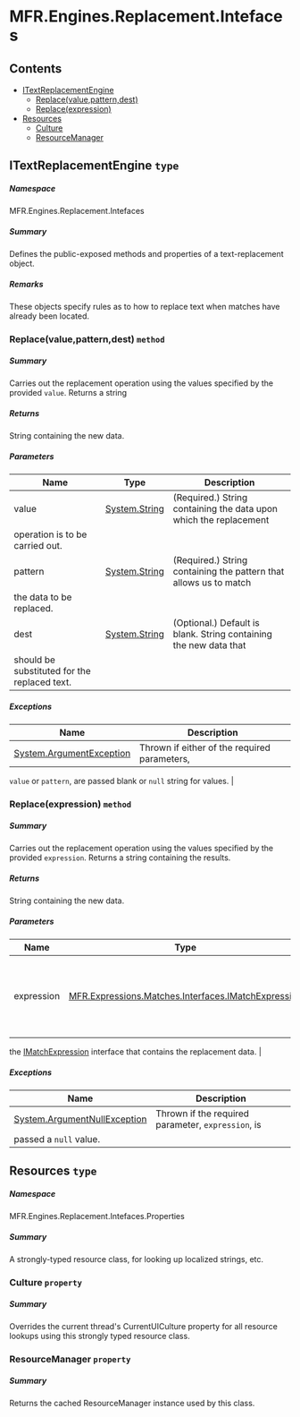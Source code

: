 <a name='assembly'></a>
# MFR.Engines.Replacement.Intefaces

## Contents

- [ITextReplacementEngine](#T-MFR-Objects-Engines-Replacement-Intefaces-ITextReplacementEngine 'MFR.Engines.Replacement.Intefaces.ITextReplacementEngine')
  - [Replace(value,pattern,dest)](#M-MFR-Objects-Engines-Replacement-Intefaces-ITextReplacementEngine-Replace-System-String,System-String,System-String- 'MFR.Engines.Replacement.Intefaces.ITextReplacementEngine.Replace(System.String,System.String,System.String)')
  - [Replace(expression)](#M-MFR-Objects-Engines-Replacement-Intefaces-ITextReplacementEngine-Replace-MFR-Objects-Expressions-Matches-Interfaces-IMatchExpression- 'MFR.Engines.Replacement.Intefaces.ITextReplacementEngine.Replace(MFR.Expressions.Matches.Interfaces.IMatchExpression)')
- [Resources](#T-MFR-Objects-Engines-Replacement-Intefaces-Properties-Resources 'MFR.Engines.Replacement.Intefaces.Properties.Resources')
  - [Culture](#P-MFR-Objects-Engines-Replacement-Intefaces-Properties-Resources-Culture 'MFR.Engines.Replacement.Intefaces.Properties.Resources.Culture')
  - [ResourceManager](#P-MFR-Objects-Engines-Replacement-Intefaces-Properties-Resources-ResourceManager 'MFR.Engines.Replacement.Intefaces.Properties.Resources.ResourceManager')

<a name='T-MFR-Objects-Engines-Replacement-Intefaces-ITextReplacementEngine'></a>
## ITextReplacementEngine `type`

##### Namespace

MFR.Engines.Replacement.Intefaces

##### Summary

Defines the public-exposed methods and properties of a text-replacement object.

##### Remarks

These objects specify rules as to how to replace text when matches have
already been located.

<a name='M-MFR-Objects-Engines-Replacement-Intefaces-ITextReplacementEngine-Replace-System-String,System-String,System-String-'></a>
### Replace(value,pattern,dest) `method`

##### Summary

Carries out the replacement operation using the values specified by
the provided `value`. Returns a string

##### Returns

String containing the new data.

##### Parameters

| Name | Type | Description |
| ---- | ---- | ----------- |
| value | [System.String](http://msdn.microsoft.com/query/dev14.query?appId=Dev14IDEF1&l=EN-US&k=k:System.String 'System.String') | (Required.) String containing the data upon which the replacement
operation is to be carried out. |
| pattern | [System.String](http://msdn.microsoft.com/query/dev14.query?appId=Dev14IDEF1&l=EN-US&k=k:System.String 'System.String') | (Required.) String containing the pattern that allows us to match
the data to be replaced. |
| dest | [System.String](http://msdn.microsoft.com/query/dev14.query?appId=Dev14IDEF1&l=EN-US&k=k:System.String 'System.String') | (Optional.) Default is blank. String containing the new data that
should be substituted for the replaced text. |

##### Exceptions

| Name | Description |
| ---- | ----------- |
| [System.ArgumentException](http://msdn.microsoft.com/query/dev14.query?appId=Dev14IDEF1&l=EN-US&k=k:System.ArgumentException 'System.ArgumentException') | Thrown if either of the required parameters,
`value`
or `pattern`, are passed blank or
`null` string for values. |

<a name='M-MFR-Objects-Engines-Replacement-Intefaces-ITextReplacementEngine-Replace-MFR-Objects-Expressions-Matches-Interfaces-IMatchExpression-'></a>
### Replace(expression) `method`

##### Summary

Carries out the replacement operation using the values specified by
the provided `expression`. Returns a string
containing the results.

##### Returns

String containing the new data.

##### Parameters

| Name | Type | Description |
| ---- | ---- | ----------- |
| expression | [MFR.Expressions.Matches.Interfaces.IMatchExpression](#T-MFR-Objects-Expressions-Matches-Interfaces-IMatchExpression 'MFR.Expressions.Matches.Interfaces.IMatchExpression') | (Required.) Reference to an instance of an object that implements
the [IMatchExpression](#T-MFR-Objects-IMatchExpression 'MFR.IMatchExpression')
interface that contains the replacement data. |

##### Exceptions

| Name | Description |
| ---- | ----------- |
| [System.ArgumentNullException](http://msdn.microsoft.com/query/dev14.query?appId=Dev14IDEF1&l=EN-US&k=k:System.ArgumentNullException 'System.ArgumentNullException') | Thrown if the required parameter, `expression`, is
passed a `null` value. |

<a name='T-MFR-Objects-Engines-Replacement-Intefaces-Properties-Resources'></a>
## Resources `type`

##### Namespace

MFR.Engines.Replacement.Intefaces.Properties

##### Summary

A strongly-typed resource class, for looking up localized strings, etc.

<a name='P-MFR-Objects-Engines-Replacement-Intefaces-Properties-Resources-Culture'></a>
### Culture `property`

##### Summary

Overrides the current thread's CurrentUICulture property for all
  resource lookups using this strongly typed resource class.

<a name='P-MFR-Objects-Engines-Replacement-Intefaces-Properties-Resources-ResourceManager'></a>
### ResourceManager `property`

##### Summary

Returns the cached ResourceManager instance used by this class.
